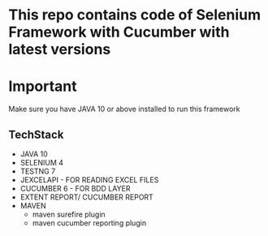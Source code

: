 # This repo contains code of Selenium Framework with Cucumber with latest versions

# Important
Make sure you have JAVA 10 or above installed to run this framework

## TechStack
- JAVA 10
- SELENIUM 4
- TESTNG 7
- JEXCELAPI - FOR READING EXCEL FILES
- CUCUMBER 6 - FOR BDD LAYER
- EXTENT REPORT/ CUCUMBER REPORT
- MAVEN
  - maven surefire plugin
  - maven cucumber reporting plugin

